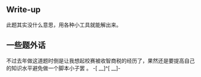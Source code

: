## Write-up

此题其实没什么意思，用各种小工具就能解出来。

## 一些题外话

不过去年做这道题时倒是让我想起校赛被收智商税的经历了，果然还是要提高自己的知识水平避免做一个脚本小子罢 。 -[ __]^[ __]-
